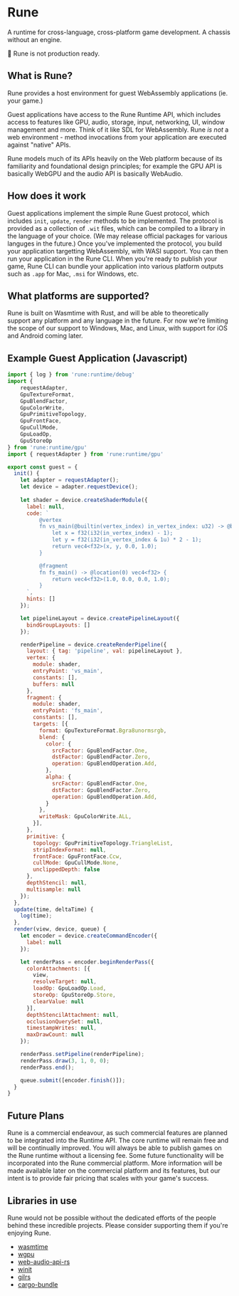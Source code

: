 # Rune
A runtime for cross-language, cross-platform game development. A chassis without an engine.

🚧 Rune is not production ready.

## What is Rune?
Rune provides a host environment for guest WebAssembly applications (ie. your game.)

Guest applications have access to the Rune Runtime API, which includes access to features like GPU, audio, storage, input, networking, UI, window management and more. Think of it like SDL for WebAssembly. Rune _is not_ a web environment - method invocations from your application are executed against "native" APIs.

Rune models much of its APIs heavily on the Web platform because of its familiarity and foundational design principles; for example the GPU API is basically WebGPU and the audio API is basically WebAudio.

## How does it work
Guest applications implement the simple Rune Guest protocol, which includes `init`, `update`, `render` methods to be implemented. The protocol is provided as a collection of `.wit` files, which can be compiled to a library in the language of your choice. (We may release official packages for various languges in the future.) Once you've implemented the protocol, you build your application targetting WebAssembly, with WASI support. You can then run your application in the Rune CLI. When you're ready to publish your game, Rune CLI can bundle your application into various platform outputs such as `.app` for Mac, `.msi` for Windows, etc.

## What platforms are supported?
Rune is built on Wasmtime with Rust, and will be able to theoretically support any platform and any language in the future. For now we're limiting the scope of our support to Windows, Mac, and Linux, with support for iOS and Android coming later.

## Example Guest Application (Javascript)

```js
import { log } from 'rune:runtime/debug'
import {
    requestAdapter,
    GpuTextureFormat,
    GpuBlendFactor,
    GpuColorWrite,
    GpuPrimitiveTopology,
    GpuFrontFace,
    GpuCullMode,
    GpuLoadOp,
    GpuStoreOp
} from 'rune:runtime/gpu'
import { requestAdapter } from 'rune:runtime/gpu'

export const guest = {
  init() {
    let adapter = requestAdapter();
    let device = adapter.requestDevice();
    
    let shader = device.createShaderModule({
      label: null,
      code: `
          @vertex
          fn vs_main(@builtin(vertex_index) in_vertex_index: u32) -> @builtin(position) vec4<f32> {
              let x = f32(i32(in_vertex_index) - 1);
              let y = f32(i32(in_vertex_index & 1u) * 2 - 1);
              return vec4<f32>(x, y, 0.0, 1.0);
          }

          @fragment
          fn fs_main() -> @location(0) vec4<f32> {
              return vec4<f32>(1.0, 0.0, 0.0, 1.0);
          }
      `,
      hints: []
    });

    let pipelineLayout = device.createPipelineLayout({
      bindGroupLayouts: []
    });

    renderPipeline = device.createRenderPipeline({
      layout: { tag: 'pipeline', val: pipelineLayout },
      vertex: {
        module: shader,
        entryPoint: 'vs_main',
        constants: [],
        buffers: null
      },
      fragment: {
        module: shader,
        entryPoint: 'fs_main',
        constants: [],
        targets: [{
          format: GpuTextureFormat.Bgra8unormsrgb,
          blend: {
            color: {
              srcFactor: GpuBlendFactor.One,
              dstFactor: GpuBlendFactor.Zero,
              operation: GpuBlendOperation.Add,
            },
            alpha: {
              srcFactor: GpuBlendFactor.One,
              dstFactor: GpuBlendFactor.Zero,
              operation: GpuBlendOperation.Add,
            }
          },
          writeMask: GpuColorWrite.ALL,
        }],
      },
      primitive: {
        topology: GpuPrimitiveTopology.TriangleList,
        stripIndexFormat: null,
        frontFace: GpuFrontFace.Ccw,
        cullMode: GpuCullMode.None,
        unclippedDepth: false  
      },
      depthStencil: null,
      multisample: null
    });
  },
  update(time, deltaTime) {
    log(time);
  },
  render(view, device, queue) {
    let encoder = device.createCommandEncoder({
      label: null
    });

    let renderPass = encoder.beginRenderPass({
      colorAttachments: [{
        view,
        resolveTarget: null,
        loadOp: GpuLoadOp.Load,
        storeOp: GpuStoreOp.Store,
        clearValue: null
      }],
      depthStencilAttachment: null,
      occlusionQuerySet: null,
      timestampWrites: null,
      maxDrawCount: null
    });

    renderPass.setPipeline(renderPipeline);
    renderPass.draw(3, 1, 0, 0);
    renderPass.end();

    queue.submit([encoder.finish()]);
  }
}

```

## Future Plans
Rune is a commercial endeavour, as such commercial features are planned to be integrated into the Runtime API. The core runtime will remain free and will be continually improved. You will always be able to publish games on the Rune runtime without a licensing fee. Some future functionality will be incorporated into the Rune commercial platform. More information will be made available later on the commercial platform and its features, but our intent is to provide fair pricing that scales with your game's success.

## Libraries in use
Rune would not be possible without the dedicated efforts of the people behind these incredible projects. Please consider supporting them if you're enjoying Rune.

- [wasmtime](https://github.com/bytecodealliance/wasmtime)
- [wgpu](https://github.com/gfx-rs/wgpu)
- [web-audio-api-rs](https://github.com/orottier/web-audio-api-rs)
- [winit](https://github.com/rust-windowing/winit)
- [gilrs](https://gitlab.com/gilrs-project/gilrs)
- [cargo-bundle](https://github.com/burtonageo/cargo-bundle)
